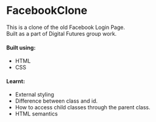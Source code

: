 # FacebookClone

This is a clone of the old Facebook Login Page. \
Built as a part of Digital Futures group work.

#### Built using:

- HTML
- CSS

#### Learnt:

- External styling
- Difference between class and id.
- How to access child classes through the parent class.
- HTML semantics
